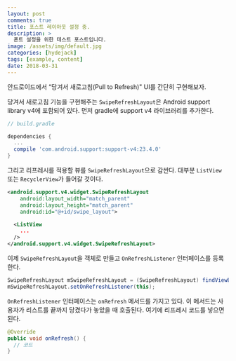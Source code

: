```yaml
---
layout: post
comments: true
title: 포스트 레이아웃 설정 중.
description: >
  폰트 설정을 위한 테스트 포스트입니다.
image: /assets/img/default.jpg
categories: [hydejack]
tags: [example, content]
date: 2018-03-31
---
```



안드로이드에서 “당겨서 새로고침(Pull to Refresh)" UI를 간단히 구현해보자.

당겨서 새로고침 기능을 구현해주는 ```SwipeRefreshLayout```은 Android support library v4에 포함되어 있다.
먼저 gradle에 support v4 라이브러리를 추가한다.

```gradle
// build.gradle

dependencies {
  ...
  compile 'com.android.support:support-v4:23.4.0'
}
```

그리고 리프레시를 적용할 뷰를 ```SwipeRefreshLayout```으로 감싼다. 대부분 ```ListView``` 또는 ```RecyclerView```가 들어갈 것이다.

```xml
<android.support.v4.widget.SwipeRefreshLayout
    android:layout_width="match_parent"
    android:layout_height="match_parent"
    android:id="@+id/swipe_layout">

  <ListView
    ...
  />
</android.support.v4.widget.SwipeRefreshLayout>
```

이제 ```SwipeRefreshLayout```을 객체로 만들고 ```OnRefreshListener``` 인터페이스를 등록한다.


```java
SwipeRefreshLayout mSwipeRefreshLayout = (SwipeRefreshLayout) findViewById(R.id.swipe_layout);
mSwipeRefreshLayout.setOnRefreshListener(this);
```

```OnRefreshListener``` 인터페이스는 ```onRefresh``` 메서드를 가지고 있다.
이 메서드는 사용자가 리스트를 끝까지 당겼다가 놓았을 때 호출된다. 여기에 리프레시 코드를 넣으면 된다.

```java
@Override
public void onRefresh() {
  // 코드
}
```
